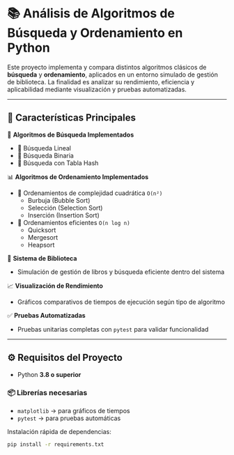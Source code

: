 # 📚 Análisis de Algoritmos de Búsqueda y Ordenamiento en Python

Este proyecto implementa y compara distintos algoritmos clásicos de **búsqueda** y **ordenamiento**, aplicados en un entorno simulado de gestión de biblioteca. La finalidad es analizar su rendimiento, eficiencia y aplicabilidad mediante visualización y pruebas automatizadas.

---

## 🚀 Características Principales

🔎 **Algoritmos de Búsqueda Implementados**  
- 🔹 Búsqueda Lineal  
- 🔹 Búsqueda Binaria  
- 🔹 Búsqueda con Tabla Hash  

📊 **Algoritmos de Ordenamiento Implementados**  
- 🔸 Ordenamientos de complejidad cuadrática `O(n²)`  
  - Burbuja (Bubble Sort)  
  - Selección (Selection Sort)  
  - Inserción (Insertion Sort)  
- 🔸 Ordenamientos eficientes `O(n log n)`  
  - Quicksort  
  - Mergesort  
  - Heapsort  

📘 **Sistema de Biblioteca**  
- Simulación de gestión de libros y búsqueda eficiente dentro del sistema

📈 **Visualización de Rendimiento**  
- Gráficos comparativos de tiempos de ejecución según tipo de algoritmo

✅ **Pruebas Automatizadas**  
- Pruebas unitarias completas con `pytest` para validar funcionalidad

---

## ⚙️ Requisitos del Proyecto

- Python **3.8 o superior**

### 📦 Librerías necesarias

- `matplotlib` → para gráficos de tiempos  
- `pytest` → para pruebas automáticas

Instalación rápida de dependencias:
```bash
pip install -r requirements.txt
